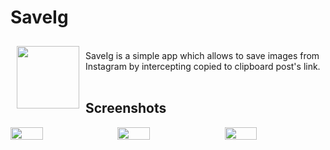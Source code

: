 # SaveIg

<img src="https://github.com/vshkl/SaveIg/blob/master/app/src/main/web_hi_res_512.png" align="left" width="100" hspace="10" vspace="10">

<br>SaveIg is a simple app which allows to save images from Instagram by intercepting copied to clipboard post's link.<br><br>

## Screenshots

<div style="display:flex;" >
<img src="https://github.com/vshkl/SaveIg/blob/master/screenshots/screenshot_1.png" width="32%" >
<img style="margin-left:10px;" src="https://github.com/vshkl/SaveIg/blob/master/screenshots/screenshot_3.png" width="32%" >
<img style="margin-left:10px;" src="https://github.com/vshkl/SaveIg/blob/master/screenshots/screenshot_2.png" width="32%" >
</div>
